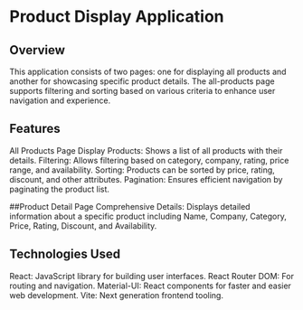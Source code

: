 # Product Display Application

## Overview
This application consists of two pages: one for displaying all products and another for showcasing specific product details. The all-products page supports filtering and sorting based on various criteria to enhance user navigation and experience.

## Features
All Products Page
Display Products: Shows a list of all products with their details.
Filtering: Allows filtering based on category, company, rating, price range, and availability.
Sorting: Products can be sorted by price, rating, discount, and other attributes.
Pagination: Ensures efficient navigation by paginating the product list.

##Product Detail Page
Comprehensive Details: Displays detailed information about a specific product including Name, Company, Category, Price, Rating, Discount, and Availability.


## Technologies Used
React: JavaScript library for building user interfaces.
React Router DOM: For routing and navigation.
Material-UI: React components for faster and easier web development.
Vite: Next generation frontend tooling.
